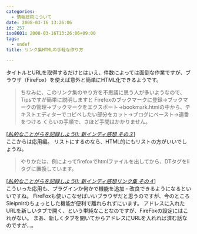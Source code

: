 ```yaml
---
categories:
  - 情報技術について
date: 2008-03-16 13:26:06
id: 257
iso8601: 2008-03-16T13:26:06+09:00
tags:
  - undef
title: リンク集HTMLの手軽な作り方

---
```


タイトルとURLを取得するだけとはいえ、件数によっては面倒な作業ですが、ブラウザ（FireFox）を使えば意外と簡単にHTML化できるようです。
<blockquote cite="http://kazuyomugi.cocolog-nifty.com/private/2008/03/post_9ee4.html" title="Source: 私的なことがらを記録しよう!!: 新インディ感想 その３; Accessed Date: 3/14/2008" class="blockquote"><p>ちなみに、このリンク集のやり方を不思議に思う人が多いようなので、Tipsですが簡単に説明しますと
Firefoxのブックマークに登録→ブックマークの管理→ブックマークをエクスポート→bookmark.htmlの中から、テキストエディターでコピペしたい部分をカット→ブログにペースト→連番をつける
くらいの手順で、さほど手間はかかりません。</p></blockquote><div class="cite"> [<cite><a href="http://kazuyomugi.cocolog-nifty.com/private/2008/03/post_9ee4.html">私的なことがらを記録しよう!!: 新インディ感想 その３</a></cite>] </div>
ここからは応用編。
リストにするのなら、HTML的にもリストの方がいいでしょうね。
<blockquote cite="http://kazuyomugi.cocolog-nifty.com/private/2008/03/post_637e.html" title="Source: 私的なことがらを記録しよう!!: 新インディ感想リンク集 その４; Accessed Date: 3/14/2008" class="blockquote"><p>やりかたは、例によってfirefoxでhtmlファイルを出してから、DTタグをliタグに置換しています。</p></blockquote><div class="cite"> [<cite><a href="http://kazuyomugi.cocolog-nifty.com/private/2008/03/post_637e.html">私的なことがらを記録しよう!!: 新インディ感想リンク集 その４</a></cite>] </div>
こういった応用も、プラグインか何かで機能を追加・改良できるようになるといいですね。
FireFoxも使いこなせばいいブラウザだと思うのですが、今のところSleipnirのちょっとした機能が便利で離れられずにいます。
アドレスに入れたURLを新しいタブで開く、という単純なことなのですが、FireFoxの設定にはこれがない。
まあ、新しくタブを開いてからアドレスにURLを入れれば済む話なのですが&#133;。
    	